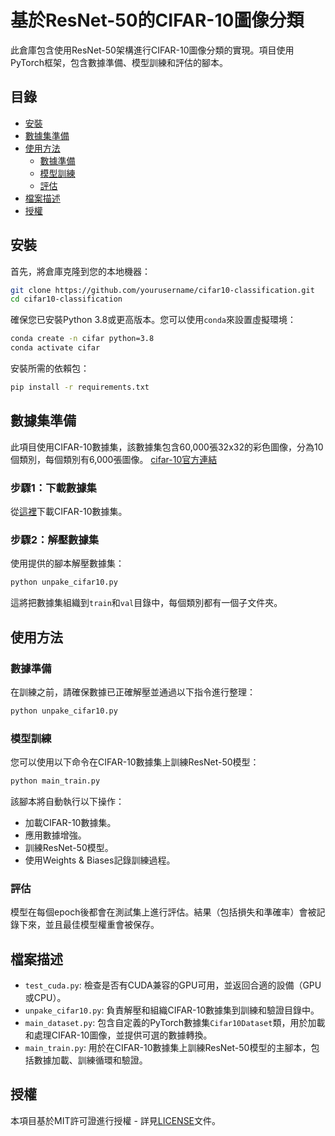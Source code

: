 # 基於ResNet-50的CIFAR-10圖像分類

此倉庫包含使用ResNet-50架構進行CIFAR-10圖像分類的實現。項目使用PyTorch框架，包含數據準備、模型訓練和評估的腳本。

## 目錄

- [安裝](#安裝)
- [數據集準備](#數據集準備)
- [使用方法](#使用方法)
  - [數據準備](#數據準備)
  - [模型訓練](#模型訓練)
  - [評估](#評估)
- [檔案描述](#檔案描述)
- [授權](#授權)

## 安裝

首先，將倉庫克隆到您的本地機器：

```bash
git clone https://github.com/yourusername/cifar10-classification.git
cd cifar10-classification
```

確保您已安裝Python 3.8或更高版本。您可以使用`conda`來設置虛擬環境：

```bash
conda create -n cifar python=3.8
conda activate cifar  
```

安裝所需的依賴包：

```bash
pip install -r requirements.txt
```

## 數據集準備

此項目使用CIFAR-10數據集，該數據集包含60,000張32x32的彩色圖像，分為10個類別，每個類別有6,000張圖像。
[cifar-10官方連結](https://www.cs.toronto.edu/~kriz/cifar.html)


### 步驟1：下載數據集

從[這裡](https://www.cs.toronto.edu/~kriz/cifar.html)下載CIFAR-10數據集。

### 步驟2：解壓數據集

使用提供的腳本解壓數據集：

```bash
python unpake_cifar10.py
```

這將把數據集組織到`train`和`val`目錄中，每個類別都有一個子文件夾。

## 使用方法

### 數據準備

在訓練之前，請確保數據已正確解壓並通過以下指令進行整理：
```bash
python unpake_cifar10.py
```

### 模型訓練

您可以使用以下命令在CIFAR-10數據集上訓練ResNet-50模型：

```bash
python main_train.py
```

該腳本將自動執行以下操作：
- 加載CIFAR-10數據集。
- 應用數據增強。
- 訓練ResNet-50模型。
- 使用Weights & Biases記錄訓練過程。

### 評估

模型在每個epoch後都會在測試集上進行評估。結果（包括損失和準確率）會被記錄下來，並且最佳模型權重會被保存。

## 檔案描述

- `test_cuda.py`: 檢查是否有CUDA兼容的GPU可用，並返回合適的設備（GPU或CPU）。
- `unpake_cifar10.py`: 負責解壓和組織CIFAR-10數據集到訓練和驗證目錄中。
- `main_dataset.py`: 包含自定義的PyTorch數據集`Cifar10Dataset`類，用於加載和處理CIFAR-10圖像，並提供可選的數據轉換。
- `main_train.py`: 用於在CIFAR-10數據集上訓練ResNet-50模型的主腳本，包括數據加載、訓練循環和驗證。

## 授權

本項目基於MIT許可證進行授權 - 詳見[LICENSE](LICENSE)文件。
